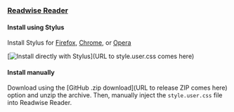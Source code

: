 ### [Readwise Reader](https://read.readwise.io)

#### Install using Stylus

Install Stylus for [Firefox](https://addons.mozilla.org/pt-BR/firefox/addon/styl-us/), [Chrome](https://chrome.google.com/webstore/detail/stylus/clngdbkpkpeebahjckkjfobafhncgmne), or [Opera](https://addons.opera.com/pt-br/extensions/details/stylus/)

[![Install directly with Stylus](https://img.shields.io/badge/Install%20directly%20with-Stylus-00adad.svg)](URL to style.user.css comes here)

#### Install manually

Download using the [GitHub .zip download](URL to release ZIP comes here) option and unzip the archive.
Then, manually inject the `style.user.css` file into Readwise Reader.


